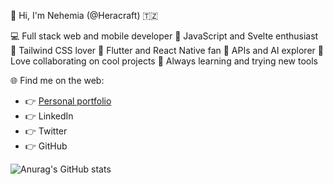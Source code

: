 👋 Hi, I'm Nehemia (@Heracraft) 🇹🇿

💻 Full stack web and mobile developer
🌟 JavaScript and Svelte enthusiast
🎨 Tailwind CSS lover
📱 Flutter and React Native fan
🚀 APIs and AI explorer
👥 Love collaborating on cool projects
🔧 Always learning and trying new tools

🌐 Find me on the web:
- 👉 <a href="https://nehemiahkaaya.netlify.app">Personal portfolio</a> 
- 👉 LinkedIn
- 👉 Twitter
- 👉 GitHub

![Anurag's GitHub stats](https://github-readme-stats.vercel.app/api?username=Heracraft&count_private=true)
